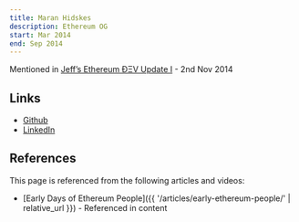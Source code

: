 ```yaml
---
title: Maran Hidskes
description: Ethereum OG
start: Mar 2014
end: Sep 2014
---
```


Mentioned in [Jeff’s Ethereum ÐΞV Update I](https://blog.ethereum.org/2014/11/02/jeffs-ethereum-dev-update) - 2nd Nov 2014

## Links
- [Github](https://github.com/maran)
- [LinkedIn](https://www.linkedin.com/in/maranhidskes/)

## References

This page is referenced from the following articles and videos:

- [Early Days of Ethereum People]({{ '/articles/early-ethereum-people/' | relative_url }}) - Referenced in content
